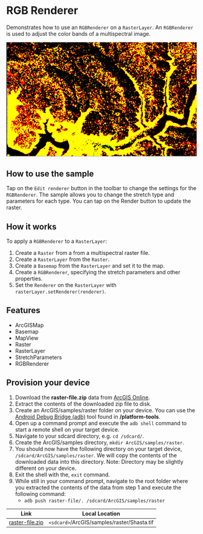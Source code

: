 # RGB Renderer

Demonstrates how to use an `RGBRenderer` on a `RasterLayer`. An `RGBRenderer` is used to adjust the color bands of a multispectral image.

![RGB Renderer App](rgb-renderer.png)

## How to use the sample

Tap on the `Edit renderer` button in the toolbar to change the settings for the `RGBRenderer`. The sample allows you to change the stretch type and parameters for each type. You can tap on the Render button to update the raster.

## How it works

To apply a `RGBRenderer` to a `RasterLayer`:

1. Create a `Raster` from a from a multispectral raster file.
2. Create a `RasterLayer` from the `Raster`.
3. Create a `Basemap` from the `RasterLayer` and set it to the map.
4. Create a `RGBRenderer`, specifying the stretch parameters and other properties.
5. Set the `Renderer` on the `RasterLayer` with `rasterLayer.setRenderer(renderer)`.

## Features

* ArcGISMap
* Basemap
* MapView
* Raster
* RasterLayer
* StretchParameters
* RGBRenderer


## Provision your device
1. Download the **raster-file.zip** data from [ArcGIS Online](https://arcgisruntime.maps.arcgis.com/home/item.html?id=7c4c679ab06a4df19dc497f577f111bd).  
2. Extract the contents of the downloaded zip file to disk.  
3. Create an ArcGIS/samples/raster folder on your device. You can use the [Android Debug Bridge (adb)](https://developer.android.com/guide/developing/tools/adb.html) tool found in **<sdk-dir>/platform-tools**.
4. Open up a command prompt and execute the `adb shell` command to start a remote shell on your target device.
5. Navigate to your sdcard directory, e.g. `cd /sdcard/`.  
6. Create the ArcGIS/samples directory, `mkdir ArcGIS/samples/raster`.
7. You should now have the following directory on your target device, `/sdcard/ArcGIS/samples/raster`. We will copy the contents of the downloaded data into this directory. Note:  Directory may be slightly different on your device.
8. Exit the shell with the, `exit` command.
9. While still in your command prompt, navigate to the root folder where you extracted the contents of the data from step 1 and execute the following command: 
	* `adb push raster-file/. /sdcard/ArcGIS/samples/raster`


Link | Local Location
---------|-------|
|[raster-file.zip](https://arcgisruntime.maps.arcgis.com/home/item.html?id=7c4c679ab06a4df19dc497f577f111bd)| `<sdcard>`/ArcGIS/samples/raster/Shasta.tif |